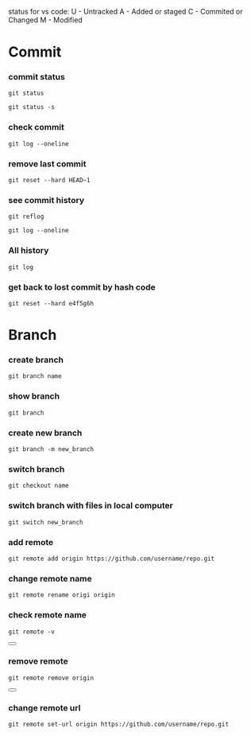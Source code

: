 status for vs code:
U - Untracked
A  - Added or staged
C  - Commited or Changed
M - Modified

<h1>Commit</h1>
<h3>commit status</h3>
<p><code>git status</code></p>
<p><code>git status -s</code></p>

<h3> check commit</h3>
<p><code>git log --oneline</code></p>

<h3>remove last commit</h3>
<p><code>git reset --hard HEAD~1</code></p>

<h3>see commit history</h3>
<p><code>git reflog</code></p>
<p><code>git log --oneline</code></p>

<h3>All history</h3>
<p><code>git log</code></p>

<h3>get back to lost commit by hash code</h3>
<p><code>git reset --hard e4f5g6h</code></p>

<h1>Branch</h1>

<h3>create branch</h3>
<p><code>git branch name</code></p>

<h3>show branch</h3>
<p><code>git branch</code></p>

<h3>create new branch</h3>
<p><code>git branch -m new_branch</code></p>

<h3>switch branch</h3>
<p><code>git checkout name</code></p>

<h3>switch branch with files in local computer</h3>
<p><code>git switch new_branch</code></p>

<h3> add remote</h3>
<p><code>git remote add origin https://github.com/username/repo.git</code></p>

<h3>change remote name</h3>
<p><code>git remote rename origi origin</code></p>


<h3>check remote name</h3>
<pre><code id="cmd">git remote -v</code></pre>
<button onclick="navigator.clipboard.writeText(document.getElementById('cmd').innerText)"></button>

<h3>remove remote</h3>
<pre><code id="cmd">git remote remove origin</code></pre>
<button onclick="navigator.clipboard.writeText(document.getElementById('cmd').innerText)"></button>

<h3>change remote url</h3>
<p><code>git remote set-url origin https://github.com/username/repo.git</code></p>



